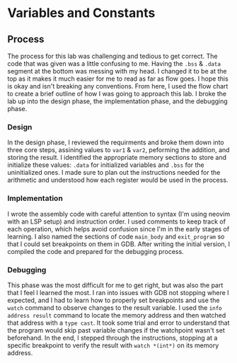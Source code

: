 # Variables and Constants

## Process
The process for this lab was challenging and tedious to get correct. The code that was given was a little confusing to me. Having the `.bss` & `.data` segment at the bottom was messing with my head. I changed it to be at the top as it makes it much easier for me to read as far as flow goes. I hope this is okay and isn't breaking any conventions. From here, I used the flow chart to create a brief outline of how I was going to approach this lab. I broke the lab up into the design phase, the implementation phase, and the debugging phase. 

### Design 
In the design phase, I reviewed the requirments and broke them down into three core steps, assining values to `var1` & `var2`, peforming the addition, and storing the result. I identified the appropriate memory sections to store and initialize these values:
`.data` for initialized variables and `.bss` for the uninitialized ones. I made sure to plan out the instructions needed for the 
arithmetic and understood how each register would be used in the process.

### Implementation
I wrote the assembly code with careful attention to syntax (I'm using neovim with an LSP setup) and instruction order. I used comments to keep track of each operation, which helps avoid confusion since I'm in the early stages of learning. I also named the sections of code `main_body` and `exit_program` so that I could set breakpoints on them in GDB. After writing the initial version, I compiled the code and prepared for the debugging process.

### Debugging
This phase was the most difficult for me to get right, but was also the part that I feel I learned the most. I ran into issues with GDB not stopping where I expected, and I had to learn how to properly set breakpoints and use the `watch` command to observe changes to the result variable. I used the `info address result` command to locate the memory address and then watched that address with a `type cast`. It took some trial and error to understand that the program would skip past variable changes if the watchpoint wasn't set beforehand. In the end, I stepped through the instructions, stopping at a specific breakpoint to verify the result with `watch *(int*)` on its memory address.
